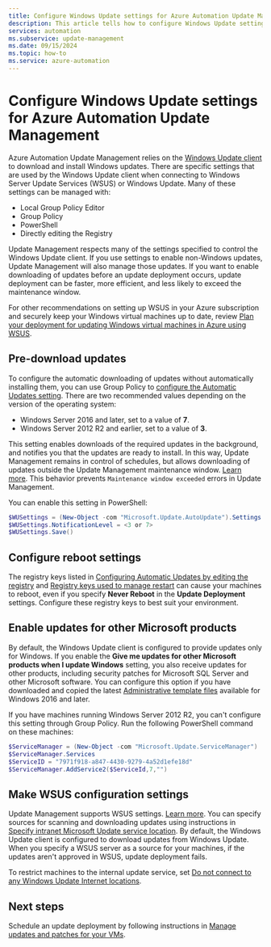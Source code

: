 ```yaml
---
title: Configure Windows Update settings for Azure Automation Update Management
description: This article tells how to configure Windows Update settings to work with Azure Automation Update Management.
services: automation
ms.subservice: update-management
ms.date: 09/15/2024
ms.topic: how-to
ms.service: azure-automation
---
```

# Configure Windows Update settings for Azure Automation Update Management

Azure Automation Update Management relies on the [Windows Update client](/windows/deployment/update/windows-update-overview) to download and install Windows updates. There are specific settings that are used by the Windows Update client when connecting to Windows Server Update Services (WSUS) or Windows Update. Many of these settings can be managed with:

- Local Group Policy Editor
- Group Policy
- PowerShell
- Directly editing the Registry

Update Management respects many of the settings specified to control the Windows Update client. If you use settings to enable non-Windows updates, Update Management will also manage those updates. If you want to enable downloading of updates before an update deployment occurs, update deployment can be faster, more efficient, and less likely to exceed the maintenance window.

For other recommendations on setting up WSUS in your Azure subscription and securely keep your Windows virtual machines up to date, review [Plan your deployment for updating Windows virtual machines in Azure using WSUS](/azure/architecture/example-scenario/wsus/).

## Pre-download updates

To configure the automatic downloading of updates without automatically installing them, you can use Group Policy to [configure the Automatic Updates setting](/windows-server/administration/windows-server-update-services/deploy/4-configure-group-policy-settings-for-automatic-updates##configure-automatic-updates). There are two recommended values depending on the version of the operating system:

* Windows Server 2016 and later, set to a value of **7**.
* Windows Server 2012 R2 and earlier, set to a value of **3**.

This setting enables downloads of the required updates in the background, and notifies you that the updates are ready to install. In this way, Update Management remains in control of schedules, but allows downloading of updates outside the Update Management maintenance window. [Learn more](view-update-assessments.md). This behavior prevents `Maintenance window exceeded` errors in Update Management.

You can enable this setting in PowerShell:

```powershell
$WUSettings = (New-Object -com "Microsoft.Update.AutoUpdate").Settings
$WUSettings.NotificationLevel = <3 or 7>
$WUSettings.Save()
```

## Configure reboot settings

The registry keys listed in [Configuring Automatic Updates by editing the registry](/windows/deployment/update/waas-wu-settings#configuring-automatic-updates-by-editing-the-registry) and [Registry keys used to manage restart](/windows/deployment/update/waas-restart#registry-keys-used-to-manage-restart) can cause your machines to reboot, even if you specify **Never Reboot** in the **Update Deployment** settings. Configure these registry keys to best suit your environment.

## Enable updates for other Microsoft products

By default, the Windows Update client is configured to provide updates only for Windows. If you enable the **Give me updates for other Microsoft products when I update Windows** setting, you also receive updates for other products, including security patches for Microsoft SQL Server and other Microsoft software. You can configure this option if you have downloaded and copied the latest [Administrative template files](https://support.microsoft.com/help/3087759/how-to-create-and-manage-the-central-store-for-group-policy-administra) available for Windows 2016 and later.

If you have machines running Windows Server 2012 R2, you can't configure this setting through Group Policy. Run the following PowerShell command on these machines:

```powershell
$ServiceManager = (New-Object -com "Microsoft.Update.ServiceManager")
$ServiceManager.Services
$ServiceID = "7971f918-a847-4430-9279-4a52d1efe18d"
$ServiceManager.AddService2($ServiceId,7,"")
```

## Make WSUS configuration settings

Update Management supports WSUS settings. [Learn more](view-update-assessments.md). You can specify sources for scanning and downloading updates using instructions in [Specify intranet Microsoft Update service location](/windows/deployment/update/waas-wu-settings#specify-intranet-microsoft-update-service-location). By default, the Windows Update client is configured to download updates from Windows Update. When you specify a WSUS server as a source for your machines, if the updates aren't approved in WSUS, update deployment fails. 

To restrict machines to the internal update service, set [Do not connect to any Windows Update Internet locations](/windows-server/administration/windows-server-update-services/deploy/4-configure-group-policy-settings-for-automatic-updates#do-not-connect-to-any-windows-update-internet-locations).

## Next steps

Schedule an update deployment by following instructions in [Manage updates and patches for your VMs](manage-updates-for-vm.md).
